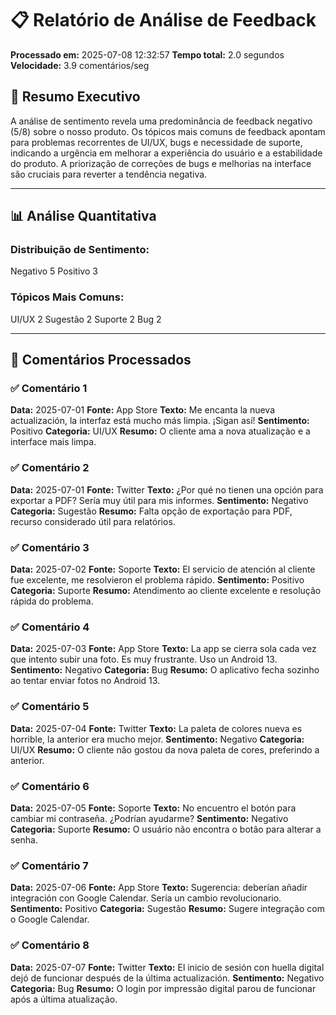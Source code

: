 # 📋 Relatório de Análise de Feedback

**Processado em:** 2025-07-08 12:32:57
**Tempo total:** 2.0 segundos
**Velocidade:** 3.9 comentários/seg

## 🚀 Resumo Executivo
A análise de sentimento revela uma predominância de feedback negativo (5/8) sobre o nosso produto.  Os tópicos mais comuns de feedback apontam para problemas recorrentes de UI/UX, bugs e necessidade de suporte, indicando a urgência em melhorar a experiência do usuário e a estabilidade do produto.  A priorização de correções de bugs e melhorias na interface são cruciais para reverter a tendência negativa.


---

## 📊 Análise Quantitativa

### Distribuição de Sentimento:
Negativo    5
Positivo    3

### Tópicos Mais Comuns:
UI/UX       2
Sugestão    2
Suporte     2
Bug         2

---

## 💬 Comentários Processados

### ✅ Comentário 1
**Data:** 2025-07-01
**Fonte:** App Store
**Texto:** Me encanta la nueva actualización, la interfaz está mucho más limpia. ¡Sigan así!
**Sentimento:** Positivo
**Categoria:** UI/UX
**Resumo:** O cliente ama a nova atualização e a interface mais limpa.

### ✅ Comentário 2
**Data:** 2025-07-01
**Fonte:** Twitter
**Texto:** ¿Por qué no tienen una opción para exportar a PDF? Sería muy útil para mis informes.
**Sentimento:** Negativo
**Categoria:** Sugestão
**Resumo:** Falta opção de exportação para PDF, recurso considerado útil para relatórios.

### ✅ Comentário 3
**Data:** 2025-07-02
**Fonte:** Soporte
**Texto:** El servicio de atención al cliente fue excelente, me resolvieron el problema rápido.
**Sentimento:** Positivo
**Categoria:** Suporte
**Resumo:** Atendimento ao cliente excelente e resolução rápida do problema.

### ✅ Comentário 4
**Data:** 2025-07-03
**Fonte:** App Store
**Texto:** La app se cierra sola cada vez que intento subir una foto. Es muy frustrante. Uso un Android 13.
**Sentimento:** Negativo
**Categoria:** Bug
**Resumo:** O aplicativo fecha sozinho ao tentar enviar fotos no Android 13.

### ✅ Comentário 5
**Data:** 2025-07-04
**Fonte:** Twitter
**Texto:** La paleta de colores nueva es horrible, la anterior era mucho mejor.
**Sentimento:** Negativo
**Categoria:** UI/UX
**Resumo:** O cliente não gostou da nova paleta de cores, preferindo a anterior.

### ✅ Comentário 6
**Data:** 2025-07-05
**Fonte:** Soporte
**Texto:** No encuentro el botón para cambiar mi contraseña. ¿Podrían ayudarme?
**Sentimento:** Negativo
**Categoria:** Suporte
**Resumo:** O usuário não encontra o botão para alterar a senha.

### ✅ Comentário 7
**Data:** 2025-07-06
**Fonte:** App Store
**Texto:** Sugerencia: deberían añadir integración con Google Calendar. Sería un cambio revolucionario.
**Sentimento:** Positivo
**Categoria:** Sugestão
**Resumo:** Sugere integração com o Google Calendar.

### ✅ Comentário 8
**Data:** 2025-07-07
**Fonte:** Twitter
**Texto:** El inicio de sesión con huella digital dejó de funcionar después de la última actualización.
**Sentimento:** Negativo
**Categoria:** Bug
**Resumo:** O login por impressão digital parou de funcionar após a última atualização.

